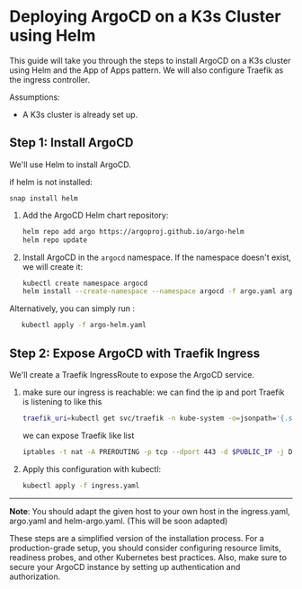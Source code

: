 
# Deploying ArgoCD on a K3s Cluster using Helm

This guide will take you through the steps to install ArgoCD on a K3s cluster using Helm and the App of Apps pattern. We will also configure Traefik as the ingress controller.

Assumptions:

- A K3s cluster is already set up.

## Step 1: Install ArgoCD

We'll use Helm to install ArgoCD.

if helm is not installed:

`snap install helm`

1. Add the ArgoCD Helm chart repository:
   ```bash
   helm repo add argo https://argoproj.github.io/argo-helm
   helm repo update
   ```
2. Install ArgoCD in the `argocd` namespace. If the namespace doesn't exist, we will create it:

   ```bash
   kubectl create namespace argocd
   helm install --create-namespace --namespace argocd -f argo.yaml argo argo/argo-cd
   ```
Alternatively, you can simply run :
```bash
   kubectl apply -f argo-helm.yaml

```

## Step 2: Expose ArgoCD with Traefik Ingress

We'll create a Traefik IngressRoute to expose the ArgoCD service.

1. make sure our ingress is reachable:
   we can find the ip and port Traefik is listening to like this

   ```bash
   traefik_uri=kubectl get svc/traefik -n kube-system -o=jsonpath='{.status.loadBalancer.ingress[0].ip}''{":"}''{.spec.ports[?(@.port==443)].nodePort}'
   ```

   we can expose Traefik like list 
   ```bash
   iptables -t nat -A PREROUTING -p tcp --dport 443 -d $PUBLIC_IP -j DNAT --to-destination $traefik_uri
   ```
3. Apply this configuration with kubectl:

   ```bash
   kubectl apply -f ingress.yaml
   ```

---

**Note**: 
You should adapt the given host to your own host in the ingress.yaml, argo.yaml and helm-argo.yaml. (This will be soon adapted)

These steps are a simplified version of the installation process. For a production-grade setup, you should consider configuring resource limits, readiness probes, and other Kubernetes best practices. Also, make sure to secure your ArgoCD instance by setting up authentication and authorization.